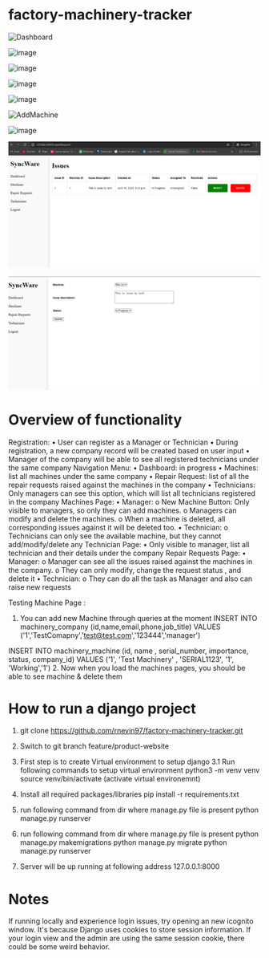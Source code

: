 # factory-machinery-tracker

![Dashboard](https://github.com/user-attachments/assets/121e4194-9811-46d8-b41a-630195331178)

![image](https://github.com/user-attachments/assets/11ba8bd1-d6d7-4858-a0e1-2a812790007b)

![image](https://github.com/user-attachments/assets/6a3094b8-ba5f-419e-87a2-1be8aa65ad8c)

![image](https://github.com/user-attachments/assets/21db995a-2d06-4064-9a4d-a970583fd534)

![image](https://github.com/user-attachments/assets/df01fee6-2174-4dfb-a237-5a5ce1c5898c)

![AddMachine](https://github.com/user-attachments/assets/cd07ec14-2806-4cfb-9bdf-57236dd1bca3)


![image](https://github.com/user-attachments/assets/5d600740-eef5-4506-88e1-b21f1cbcf462)




![alt text](IssueScreen.PNG) 

![alt text](<add_modify issue.PNG>)



# Overview of functionality
Registration:
•	User can register as a Manager or Technician
•	During registration, a new company record will be created based on user input
•	Manager of the company will be able to see all registered technicians under the same company
Navigation Menu:
•	Dashboard: in progress
•	Machines: list all machines under the same company
•	Repair Request: list of all the repair requests raised against the machines in the company
•	Technicians: Only managers can see this option, which will list all technicians registered in the company
Machines Page:
•	Manager:
o	New Machine Button: Only visible to managers, so only they can add machines.
o	Managers can modify and delete the machines.
o	When a machine is deleted, all corresponding issues against it will be deleted too.
•	Technician:
o	Technicians can only see the available machine, but they cannot add/modify/delete any
Technician Page:
•	Only visible to manager, list all technician and their details under the company
Repair Requests Page:
•	Manager:
o	Manager can see all the issues raised against the machines in the company.
o	They can only modify, change the request status , and delete it
•	Technician:
o	They can do all the task as Manager and also can raise new requests


Testing Machine Page :
1. You can add new Machine through queries at the moment
INSERT INTO machinery_company (id,name,email,phone,job_title) VALUES ('1','TestComapny','test@test.com','123444','manager')

INSERT INTO machinery_machine (id, name , serial_number, importance, status, company_id) VALUES ('1', 'Test Machinery' , 'SERIAL1123', '1', 'Working','1')
2. Now when you load the machines pages, you should be able to see machine & delete them




# How to run a django project

1. git clone https://github.com/rnevin97/factory-machinery-tracker.git

2. Switch to git branch feature/product-website

3. First step is to create Virtual environment to setup django
    3.1  Run following commands to setup virtual environment
         python3 -m venv venv
         source venv/bin/activate (activate virtual environemnt)

4. Install all required packages/libraries
    pip install -r requirements.txt

5. run following command from dir where manage.py file is present
    python manage.py runserver

6. run following command from dir where manage.py file is present
	python manage.py makemigrations
	python manage.py migrate
	python manage.py runserver

6. Server will be up running at following address 127.0.0.1:8000


# Notes

If running locally and experience login issues, try opening an new icognito window. It's because Django uses cookies to store session information. 
If your login view and the admin are using the same session cookie, there could be some weird behavior.